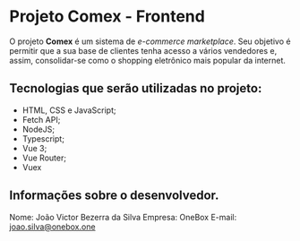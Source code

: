 # Projeto Comex - Frontend

O projeto **Comex** é um sistema de _e-commerce marketplace_. Seu objetivo é permitir que a sua base de clientes tenha acesso a vários vendedores e, assim, consolidar-se como o shopping eletrônico mais popular da internet.

## Tecnologias que serão utilizadas no projeto:
- HTML, CSS e JavaScript;
- Fetch API;
- NodeJS;
- Typescript;
- Vue 3;
- Vue Router;
- Vuex

## Informações sobre o desenvolvedor.
Nome: João Victor Bezerra da Silva
Empresa: OneBox
E-mail: joao.silva@onebox.one
